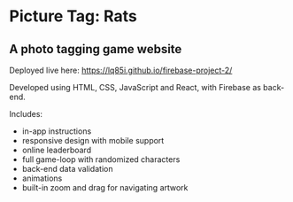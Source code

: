 # Picture Tag: Rats

## A photo tagging game website

Deployed live here: https://lq85i.github.io/firebase-project-2/

Developed using HTML, CSS, JavaScript and React, with Firebase as back-end.

Includes:
- in-app instructions
- responsive design with mobile support
- online leaderboard
- full game-loop with randomized characters
- back-end data validation
- animations
- built-in zoom and drag for navigating artwork